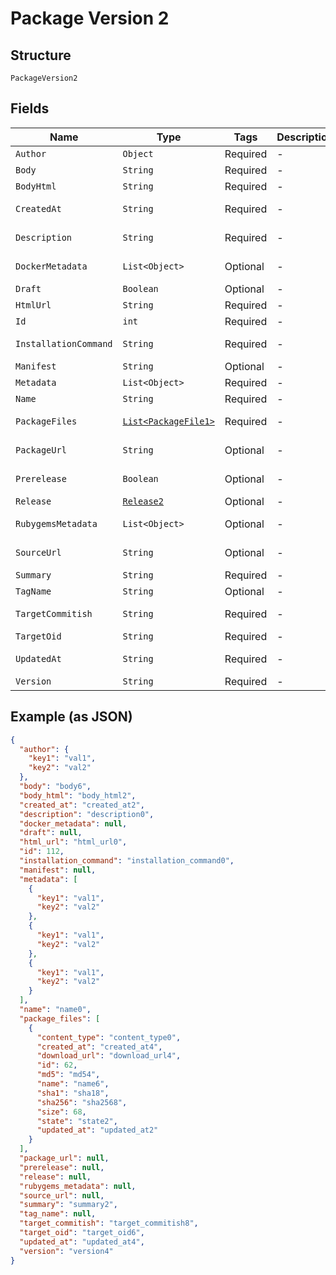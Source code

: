 
# Package Version 2

## Structure

`PackageVersion2`

## Fields

| Name | Type | Tags | Description | Getter | Setter |
|  --- | --- | --- | --- | --- | --- |
| `Author` | `Object` | Required | - | Object getAuthor() | setAuthor(Object author) |
| `Body` | `String` | Required | - | String getBody() | setBody(String body) |
| `BodyHtml` | `String` | Required | - | String getBodyHtml() | setBodyHtml(String bodyHtml) |
| `CreatedAt` | `String` | Required | - | String getCreatedAt() | setCreatedAt(String createdAt) |
| `Description` | `String` | Required | - | String getDescription() | setDescription(String description) |
| `DockerMetadata` | `List<Object>` | Optional | - | List<Object> getDockerMetadata() | setDockerMetadata(List<Object> dockerMetadata) |
| `Draft` | `Boolean` | Optional | - | Boolean getDraft() | setDraft(Boolean draft) |
| `HtmlUrl` | `String` | Required | - | String getHtmlUrl() | setHtmlUrl(String htmlUrl) |
| `Id` | `int` | Required | - | int getId() | setId(int id) |
| `InstallationCommand` | `String` | Required | - | String getInstallationCommand() | setInstallationCommand(String installationCommand) |
| `Manifest` | `String` | Optional | - | String getManifest() | setManifest(String manifest) |
| `Metadata` | `List<Object>` | Required | - | List<Object> getMetadata() | setMetadata(List<Object> metadata) |
| `Name` | `String` | Required | - | String getName() | setName(String name) |
| `PackageFiles` | [`List<PackageFile1>`](../../doc/models/package-file-1.md) | Required | - | List<PackageFile1> getPackageFiles() | setPackageFiles(List<PackageFile1> packageFiles) |
| `PackageUrl` | `String` | Optional | - | String getPackageUrl() | setPackageUrl(String packageUrl) |
| `Prerelease` | `Boolean` | Optional | - | Boolean getPrerelease() | setPrerelease(Boolean prerelease) |
| `Release` | [`Release2`](../../doc/models/release-2.md) | Optional | - | Release2 getRelease() | setRelease(Release2 release) |
| `RubygemsMetadata` | `List<Object>` | Optional | - | List<Object> getRubygemsMetadata() | setRubygemsMetadata(List<Object> rubygemsMetadata) |
| `SourceUrl` | `String` | Optional | - | String getSourceUrl() | setSourceUrl(String sourceUrl) |
| `Summary` | `String` | Required | - | String getSummary() | setSummary(String summary) |
| `TagName` | `String` | Optional | - | String getTagName() | setTagName(String tagName) |
| `TargetCommitish` | `String` | Required | - | String getTargetCommitish() | setTargetCommitish(String targetCommitish) |
| `TargetOid` | `String` | Required | - | String getTargetOid() | setTargetOid(String targetOid) |
| `UpdatedAt` | `String` | Required | - | String getUpdatedAt() | setUpdatedAt(String updatedAt) |
| `Version` | `String` | Required | - | String getVersion() | setVersion(String version) |

## Example (as JSON)

```json
{
  "author": {
    "key1": "val1",
    "key2": "val2"
  },
  "body": "body6",
  "body_html": "body_html2",
  "created_at": "created_at2",
  "description": "description0",
  "docker_metadata": null,
  "draft": null,
  "html_url": "html_url0",
  "id": 112,
  "installation_command": "installation_command0",
  "manifest": null,
  "metadata": [
    {
      "key1": "val1",
      "key2": "val2"
    },
    {
      "key1": "val1",
      "key2": "val2"
    },
    {
      "key1": "val1",
      "key2": "val2"
    }
  ],
  "name": "name0",
  "package_files": [
    {
      "content_type": "content_type0",
      "created_at": "created_at4",
      "download_url": "download_url4",
      "id": 62,
      "md5": "md54",
      "name": "name6",
      "sha1": "sha18",
      "sha256": "sha2568",
      "size": 68,
      "state": "state2",
      "updated_at": "updated_at2"
    }
  ],
  "package_url": null,
  "prerelease": null,
  "release": null,
  "rubygems_metadata": null,
  "source_url": null,
  "summary": "summary2",
  "tag_name": null,
  "target_commitish": "target_commitish8",
  "target_oid": "target_oid6",
  "updated_at": "updated_at4",
  "version": "version4"
}
```

